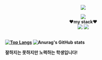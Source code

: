 
<p align="center">
<img src="https://capsule-render.vercel.app/api?type=waving&color=auto&height=300&section=header&text=위정우&fontSize=80" />
</p>


<p align="center">
<strong>
<a href="https://hits.seeyoufarm.com"><img src="https://hits.seeyoufarm.com/api/count/incr/badge.svg?url=https%3A%2F%2Fgithub.com%2Fyellow0104&count_bg=%2379C83D&title_bg=%23555555&icon=&icon_color=%23E7E7E7&title=hits&edge_flat=false"/></a>
</strong><br>
<strong>❤️my stack❤️<strong/><br>
<img src="https://img.shields.io/badge/-python-blue?style=flat-square&logo=Python&logoColor=white"/>
<img src="https://img.shields.io/badge/-javascript-yellow?style=flat-square&logo=javascript&logoColor=white"/><br><br>

[![Top Langs](https://github-readme-stats.vercel.app/api/top-langs/?username=yellow0104)](https://github.com/anuraghazra/github-readme-stats)
![Anurag's GitHub stats](https://github-readme-stats.vercel.app/api?username=yellow0104&show_icons=true&theme=radical)
 
  
 <strong>잘하지는 못하지만 노력하는 학생입니다!<strong/>
</p>
